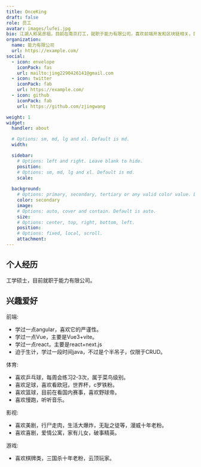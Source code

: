 ```yaml
---
title: OnceKing
draft: false
role: 员工
avatar: images/lufei.jpg
bio: 江湖人称吴彦祖，目前在南京打工，就职于能力有限公司，喜欢前端开发和区块链相关，目前在研究零知识证明和差分隐私。
organization:
  name: 能力有限公司
  url: https://example.com/
social:
  - icon: envelope
    iconPack: fas
    url: mailto:jing2290426141@gmail.com
  - icon: twitter
    iconPack: fab
    url: https://example.com/
  - icon: github
    iconPack: fab
    url: https://github.com/zjingwang

weight: 1
widget:
  handler: about

  # Options: sm, md, lg and xl. Default is md.
  width:

  sidebar:
    # Options: left and right. Leave blank to hide.
    position:
    # Options: sm, md, lg and xl. Default is md.
    scale:
  
  background:
    # Options: primary, secondary, tertiary or any valid color value. Default is primary.
    color: secondary
    image:
    # Options: auto, cover and contain. Default is auto.
    size:
    # Options: center, top, right, bottom, left.
    position:
    # Options: fixed, local, scroll.
    attachment: 
---
```


## 个人经历

工学硕士，目前就职于能力有限公司。

## 兴趣爱好  

前端:
- 学过一点angular，喜欢它的严谨性。
- 学过一点Vue，主要是Vue3+vite。
- 学过一点react，主要是react+next.js
- 迫于生计，学过一段时间java，不过是个半吊子，仅限于CRUD。

体育:
- 喜欢乒乓球，每周会练习2-3次，属于菜鸟级别。
- 喜欢足球，喜欢看欧冠，世界杯，c罗铁粉。
- 喜欢篮球，目前在看国内赛事，喜欢野球帝。
- 喜欢慢跑，听听音乐。

影视:
- 喜欢美剧，行尸走肉，生活大爆炸，无耻之徒等，漫威十年老粉。
- 喜欢喜剧，爱情公寓，家有儿女，破事精英。

游戏:
- 喜欢棋牌类，三国杀十年老粉，云顶玩家。
